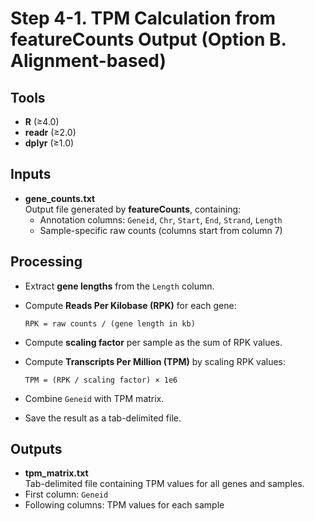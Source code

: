 # Step 4-1. TPM Calculation from featureCounts Output (Option B. Alignment-based)

## Tools
- **R** (≥4.0)  
- **readr** (≥2.0)  
- **dplyr** (≥1.0)  


## Inputs
- **gene_counts.txt**  
  Output file generated by **featureCounts**, containing:  
  - Annotation columns: `Geneid`, `Chr`, `Start`, `End`, `Strand`, `Length`  
  - Sample-specific raw counts (columns start from column 7)  


## Processing
- Extract **gene lengths** from the `Length` column.  
- Compute **Reads Per Kilobase (RPK)** for each gene:  

  `RPK = raw counts / (gene length in kb)`  

- Compute **scaling factor** per sample as the sum of RPK values.  
- Compute **Transcripts Per Million (TPM)** by scaling RPK values:  

  `TPM = (RPK / scaling factor) × 1e6`  

- Combine `Geneid` with TPM matrix.  
- Save the result as a tab-delimited file.  


## Outputs
- **tpm_matrix.txt**  
Tab-delimited file containing TPM values for all genes and samples.  
- First column: `Geneid`  
- Following columns: TPM values for each sample  



